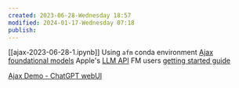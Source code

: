 ```yaml
---
created: 2023-06-28-Wednesday 18:57
modified: 2024-01-17-Wednesday 07:18
publish: 
---
```


[[ajax-2023-06-28-1.ipynb]]
Using `afm` conda environment
[Ajax foundational models](https://github.pie.apple.com/foundation-models/ajax)
Apple's [LLM API](https://lm.pegasus.apple.com/docs/#/)
FM users [getting started guide](https://quip-apple.com/SgBQAWpb9Lm5)

[Ajax Demo - ChatGPT webUI](https://ajax-demo.pegasus.apple.com)
